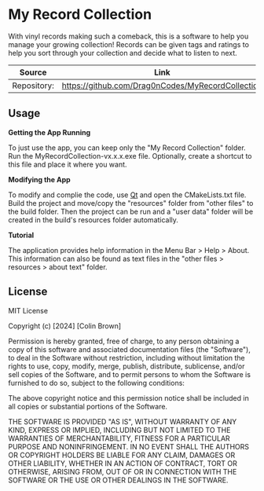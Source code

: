 # My Record Collection

With vinyl records making such a comeback, this is a software to help you manage your growing collection! Records can be given tags and ratings to help you sort through your collection and decide what to listen to next.

| Source         | Link                                              |
| ---            |  ---                                              |
| Repository:    | https://github.com/Drag0nCodes/MyRecordCollection |

## Usage

**Getting the App Running**

To just use the app, you can keep only the "My Record Collection" folder. Run the MyRecordCollection-vx.x.x.exe file. Optionally, create a shortcut to this file and place it where you want.

**Modifying the App**

To modify and complie the code, use [Qt](https://www.qt.io/) and open the CMakeLists.txt file. Build the project and move/copy the "resources" folder from "other files" to the build folder. Then the project can be run and a "user data" folder will be created in the build's resources folder automatically.

**Tutorial**

The application provides help information in the Menu Bar > Help > About. This information can also be found as text files in the "other files > resources > about text" folder.

## License

MIT License

Copyright (c) [2024] [Colin Brown]

Permission is hereby granted, free of charge, to any person obtaining a copy
of this software and associated documentation files (the "Software"), to deal
in the Software without restriction, including without limitation the rights
to use, copy, modify, merge, publish, distribute, sublicense, and/or sell
copies of the Software, and to permit persons to whom the Software is
furnished to do so, subject to the following conditions:

The above copyright notice and this permission notice shall be included in all
copies or substantial portions of the Software.

THE SOFTWARE IS PROVIDED "AS IS", WITHOUT WARRANTY OF ANY KIND, EXPRESS OR
IMPLIED, INCLUDING BUT NOT LIMITED TO THE WARRANTIES OF MERCHANTABILITY,
FITNESS FOR A PARTICULAR PURPOSE AND NONINFRINGEMENT. IN NO EVENT SHALL THE
AUTHORS OR COPYRIGHT HOLDERS BE LIABLE FOR ANY CLAIM, DAMAGES OR OTHER
LIABILITY, WHETHER IN AN ACTION OF CONTRACT, TORT OR OTHERWISE, ARISING FROM,
OUT OF OR IN CONNECTION WITH THE SOFTWARE OR THE USE OR OTHER DEALINGS IN THE
SOFTWARE.